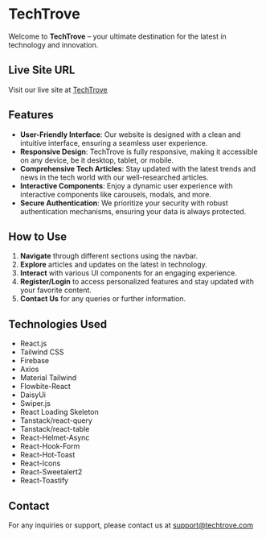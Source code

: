# TechTrove

Welcome to **TechTrove** – your ultimate destination for the latest in technology and innovation.

## Live Site URL
Visit our live site at [TechTrove](https://assignment-11-techtrove-proj.web.app/)

## Features
- **User-Friendly Interface**: Our website is designed with a clean and intuitive interface, ensuring a seamless user experience.
- **Responsive Design**: TechTrove is fully responsive, making it accessible on any device, be it desktop, tablet, or mobile.
- **Comprehensive Tech Articles**: Stay updated with the latest trends and news in the tech world with our well-researched articles.
- **Interactive Components**: Enjoy a dynamic user experience with interactive components like carousels, modals, and more.
- **Secure Authentication**: We prioritize your security with robust authentication mechanisms, ensuring your data is always protected.

## How to Use
1. **Navigate** through different sections using the navbar.
2. **Explore** articles and updates on the latest in technology.
3. **Interact** with various UI components for an engaging experience.
4. **Register/Login** to access personalized features and stay updated with your favorite content.
5. **Contact Us** for any queries or further information.


## Technologies Used
- React.js
- Tailwind CSS
- Firebase
- Axios
- Material Tailwind
- Flowbite-React
- DaisyUi
- Swiper.js
- React Loading Skeleton
- Tanstack/react-query
- Tanstack/react-table
- React-Helmet-Async
- React-Hook-Form
- React-Hot-Toast
- React-Icons
- React-Sweetalert2
- React-Toastify

## Contact
For any inquiries or support, please contact us at [support@techtrove.com](mailto:support@techtrove.com)
